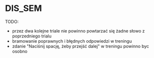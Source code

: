 # DIS_SEM

TODO: 
- przez dwa kolejne triale nie powinno powtarzać się żadne słowo z poprzedniego trialu
- bramowanie poprawnych i błędnych odpowiedzi w treningu
- zdanie "Naciśnij spację, żeby przejść dalej" w treningu powinno byc osobno